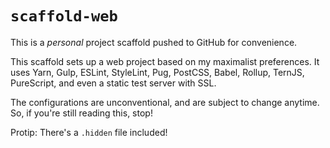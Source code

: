 # `scaffold-web`

This is a _personal_ project scaffold pushed to GitHub for convenience.

This scaffold sets up a web project based on my maximalist preferences. It uses Yarn, Gulp, ESLint, StyleLint, Pug, PostCSS, Babel, Rollup, TernJS, PureScript, and even a static test server with SSL.

The configurations are unconventional, and are subject to change anytime. So, if you're still reading this, stop!

Protip: There's a `.hidden` file included!
